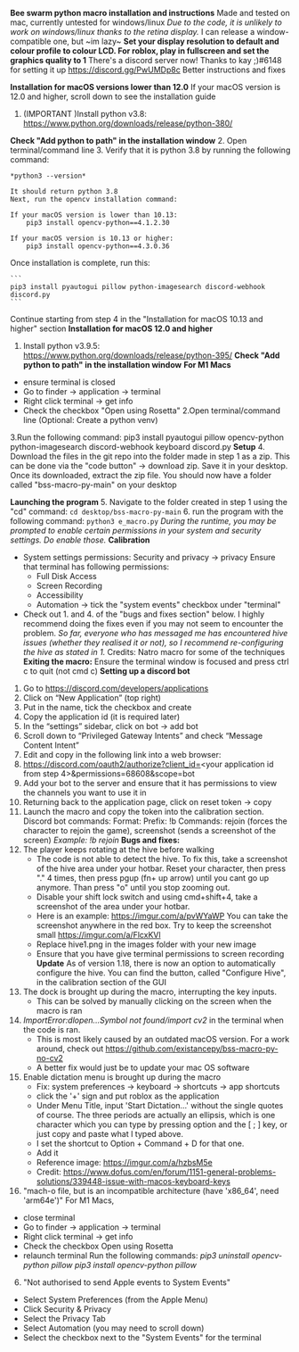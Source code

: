 **Bee swarm python macro installation and instructions**
Made and tested on mac, currently untested for windows/linux
*Due to  the code, it is unlikely to work on windows/linux thanks to the retina display.*
I can release a window-compatible one, but ~im lazy~
**Set your display resolution to default and colour profile to colour LCD. For roblox, play in fullscreen and set the graphics quality to 1**
There's a discord server now! Thanks to kay ;)#6148 for setting it up
https://discord.gg/PwUMDp8c
Better instructions and fixes

**Installation for macOS versions lower than 12.0**
If your macOS version is 12.0 and higher, scroll down to see the installation guide
1. (IMPORTANT )Install python v3.8: https://www.python.org/downloads/release/python-380/

**Check "Add python to path"  in the installation window**
2. Open terminal/command line
3. Verify that it is python 3.8 by running the following command:
    
    *python3 --version*
    
    It should return python 3.8
    Next, run the opencv installation command:
    
    If your macOS version is lower than 10.13:
        pip3 install opencv-python==4.1.2.30
        
    If your macOS version is 10.13 or higher:
        pip3 install opencv-python==4.3.0.36
   
   Once installation is complete, run this:
    
    ```
    pip3 install pyautogui pillow python-imagesearch discord-webhook discord.py
    ```
Continue starting from step 4 in the "Installation for macOS 10.13 and higher" section
**Installation for macOS 12.0 and higher**
1. Install python v3.9.5: https://www.python.org/downloads/release/python-395/
**Check "Add python to path"  in the installation window**
**For M1 Macs**
- ensure terminal is closed
- Go to finder -> application -> terminal
- Right click terminal  -> get info 
- Check the checkbox "Open using Rosetta"
2.Open terminal/command line
   (Optional: Create a python venv)
   
3.Run the following command:
    pip3 install pyautogui pillow opencv-python python-imagesearch discord-webhook keyboard discord.py
**Setup**
4. Download the files in the git repo into the folder made in step 1 as a zip. This can be done via the "code button" -> download zip. Save it  in your desktop. Once its downloaded, extract the zip file. You should now have a folder called "bss-macro-py-main" on your desktop
 
 **Launching the program**
5. Navigate to the folder created in step 1 using the "cd" command:
    ```
    cd desktop/bss-macro-py-main
    ```
6. run the program with the following command:
    ```
    python3 e_macro.py
    ```
*During the runtime, you may be prompted to enable certain permissions in your system and security settings. Do enable those.*
**Calibration**
 - System settings permissions: 
   Security and privacy -> privacy
   Ensure that terminal has following permissions:
      - Full Disk Access
      - Screen Recording
      - Accessibility
      - Automation -> tick the "system events" checkbox under "terminal"
- Check out 1. and 4. of the "bugs and fixes section" below. I highly recommend doing the fixes even if you may not seem to encounter the problem.
  *So far, everyone who has messaged  me has encountered hive issues (whether they realised it or not), so I recommend re-configuring the hive as stated    in 1.*
Credits:
Natro macro for some of the techniques
**Exiting the macro:**
Ensure the terminal window is focused and press ctrl c to quit (not cmd c)
**Setting up a discord bot**
1. Go to https://discord.com/developers/applications
2. Click on “New Application” (top right)
3. Put in the name, tick the checkbox and create
4. Copy the application id (it is required later)
5. In the “settings” sidebar, click on bot -> add bot 
6. Scroll down to “Privileged Gateway Intents” and check “Message Content Intent”
7. Edit and copy  in the following link into a web browser:
8. https://discord.com/oauth2/authorize?client_id=<your application id from step 4>&permissions=68608&scope=bot
9. Add your bot to the server and ensure that it has permissions to view the channels you want to use it in
10. Returning back to the application page, click on reset token -> copy
11. Launch the macro and copy the token into the calibration section.
Discord bot commands:
Format: <prefix> <command>
Prefix: !b
Commands: rejoin (forces the character to rejoin the game), 
                    screenshot (sends a screenshot of the screen)
*Example: !b rejoin*
**Bugs and fixes:**
1. The player keeps rotating at the hive before walking
   - The code is not able to detect the hive. To fix this, take a screenshot of the hive area under your hotbar. Reset your character, then press "." 4        times, then press pgup (fn+ up arrow) until you cant go up anymore. Than press "o" until you stop zooming out. 
   - Disable your shift lock switch and using cmd+shift+4, take a screenshot of the area under your hotbar. 
   - Here is an example: https://imgur.com/a/pvWYaWP You can take the screenshot anywhere in the red box. Try to keep the screenshot small                    https://imgur.com/a/FlcxKVl
   - Replace hive1.png in the images folder with your new image
   - Ensure that you have give terminal permissions to screen recording
   **Update**
    As of version 1.18, there is now an option to automatically configure the hive. You can find the button, called "Configure Hive", in the calibration section of the GUI 
2. The dock is brought up during the macro, interrupting the key inputs.
   - This can be solved by manually clicking on the screen when the macro is ran
3. *ImportError:dlopen...Symbol not found/import cv2* in the terminal when the code is ran.
   - This is most likely caused by an outdated macOS version. For a work around, check out https://github.com/existancepy/bss-macro-py-no-cv2
   - A better fix would just be to update your mac OS software
4. Enable dictation menu is brought up during the macro
   - Fix:  system preferences -> keyboard -> shortcuts -> app shortcuts
   - click the '+' sign and put roblox as the application
   - Under Menu Title, input 'Start Dictation…'  without the single quotes of course. The three periods are actually an ellipsis, which is one character which you can type by pressing option and the [ ; ] key, or just copy and paste what I typed above. 
   - I set the shortcut to Option + Command + D for that one.
   - Add it
   - Reference image: https://imgur.com/a/hzbsM5e
   - Credit: https://www.dofus.com/en/forum/1151-general-problems-solutions/339448-issue-with-macos-keyboard-keys
5. "mach-o file, but is an incompatible architecture (have 'x86_64', need 'arm64e')"
 For M1 Macs,
- close terminal
- Go to finder -> application -> terminal
- Right click terminal  -> get info 
- Check the checkbox Open using Rosetta
- relaunch terminal
Run the following commands:
*pip3 uninstall opencv-python pillow*
*pip3 install opencv-python pillow*
6. "Not authorised to send Apple events to System Events"
-  Select System Preferences (from the Apple Menu)
- Click Security & Privacy
- Select the Privacy Tab
- Select Automation (you may need to scroll down)
-  Select the checkbox next to the "System Events" for the terminal
